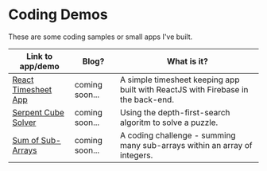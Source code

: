 # Coding Demos

These are some coding samples or small apps I've built. 

| Link to app/demo | Blog? | What is it? |
| ---- | ---- | ---- |
| [React Timesheet App](https://dime-for-time.herokuapp.com) | coming soon... |A simple timesheet keeping app built with ReactJS with Firebase in the back-end.|
| [Serpent Cube Solver](https://vivekr.herokuapp.com/demo/serpent-cube-solver.html) | coming soon... | Using the depth-first-search algoritm to solve a puzzle. |
| [Sum of Sub-Arrays](https://vivekr.herokuapp.com/demo/subarray-sum.html) | coming soon... | A coding challenge - summing many sub-arrays within an array of integers. |